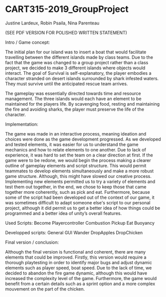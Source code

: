 # CART315-2019_GroupProject
Justine Lardeux, Robin Psaila, Nina Parenteau

(SEE PDF VERSION FOR POLISHED WRITTEN STATEMENT)

Intro / Game concept:

The initial plan for our island was to insert a boat that would facilitate travelling between the different islands made by class teams. Due to the fact that the game was changed to a group project rather than a class project, we decided to make 3 different islands where objects would interact.
The goal of Survival is self-explanatory, the player embodies a character stranded on desert islands surrounded by shark infested waters. They must survive until the anticipated rescue team arrives.

The gameplay was essentially directed towards time and resource management. The three islands would each have an element to be maintained for the players life. By scavenging food, resting and maintaining the fire and avoiding sharks, the player must preserve the life of the character.

Implementation:

The game was made in an interactive process, meaning ideation and choices were done as the game development progressed. As we developed and tested elements, it was easier for us to understand the game mechanics and how to relate elements to one another.
Due to lack of experience, it was hard to set the team on a clear direction at first. If the game were to be redone, we would begin the process making a clearer outline of gameplay elements and script structure. This would permit teammates to develop elements simultaneously and make a more robust game structure. Although, this might have slowed our creative process. Implementing new elements permitted us to try a variety of elements and test them out together, in the end, we chose to keep those that came together more coherently, such as pick and eat. Furthermore, because some of the script had been developed out of the context of our game, it was sometimes difficult to adapt someone else's script to our personal project, although it did permit us to get a better idea of how things could be programmed and a better idea of unity’s overall features.

Used Scripts:
Become
Playercontroller
Combustion
Pickup
Eat
Buoyancy

Developped scripts:
General GUI
Wander
DropApples
DropChicken


Final version / conclusion:

Although the final version is functional and coherent, there are many elements that could be improved. Firstly, this version would require a thorough playtesting in order to identify major bugs and adjust dynamic elements such as player speed, boat speed. Due to the lack of time, we decided to abandon the fire game dynamic, although this would have increased the complexity level of the game. Furthermore, the game would benefit from a certain details such as a sprint option and a more complex mouvement on the part of the chicken. 
